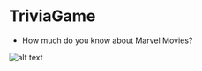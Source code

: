 # TriviaGame

* How much do you know about Marvel Movies?

![alt text](https://cdn3.movieweb.com/i/article/VKaINZMDPBuBoZCnbOyKo2Mi7z0Fqc/1200:100/Marvel-Movies-Release-Slate-2021-2022-Mcu.jpg)


